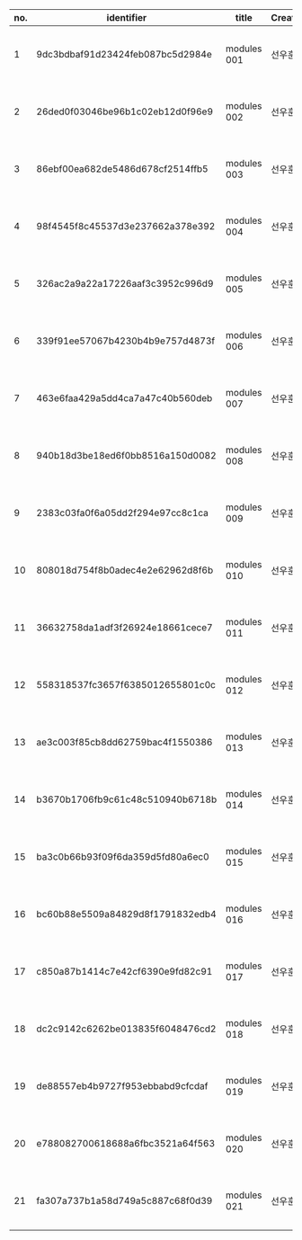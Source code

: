 |no.|identifier                      |title      |Creator|Created                                                                                                                     |dateAccepted|dateCopyrighted|publisher |contributor|type|format              |extent                  |isFormatof|rights  |
|---|--------------------------------|-----------|-------|----------------------------------------------------------------------------------------------------------------------------|------------|---------------|----------|-----------|----|--------------------|------------------------|----------|--------|
|1  |9dc3bdbaf91d23424feb087bc5d2984e|modules 001|선우훈    |2020-10-25                                                                                                                  |2020-11-02  |2020-12-14     |경기도어린이박물관 |미팅룸        |interactive resource|application/octet-stream|620 byte                |QR codes  |공공누리의 제 4유형|
|2  |26ded0f03046be96b1c02eb12d0f96e9|modules 002|선우훈    |2020-10-25                                                                                                                  |2020-11-02  |2020-12-14     |경기도어린이박물관 |미팅룸        |interactive resource|application/octet-stream|620 byte                |QR codes  |공공누리의 제 4유형|
|3  |86ebf00ea682de5486d678cf2514ffb5|modules 003|선우훈    |2020-10-25                                                                                                                  |2020-11-02  |2020-12-14     |경기도어린이박물관 |미팅룸        |interactive resource|application/octet-stream|620 byte                |QR codes  |공공누리의 제 4유형|
|4  |98f4545f8c45537d3e237662a378e392|modules 004|선우훈    |2020-10-25                                                                                                                  |2020-11-02  |2020-12-14     |경기도어린이박물관 |미팅룸        |interactive resource|application/octet-stream|620 byte                |QR codes  |공공누리의 제 4유형|
|5  |326ac2a9a22a17226aaf3c3952c996d9|modules 005|선우훈    |2020-10-25                                                                                                                  |2020-11-02  |2020-12-14     |경기도어린이박물관 |미팅룸        |interactive resource|application/octet-stream|620 byte                |QR codes  |공공누리의 제 4유형|
|6  |339f91ee57067b4230b4b9e757d4873f|modules 006|선우훈    |2020-10-25                                                                                                                  |2020-11-02  |2020-12-14     |경기도어린이박물관 |미팅룸        |interactive resource|application/octet-stream|620 byte                |QR codes  |공공누리의 제 4유형|
|7  |463e6faa429a5dd4ca7a47c40b560deb|modules 007|선우훈    |2020-10-25                                                                                                                  |2020-11-02  |2020-12-14     |경기도어린이박물관 |미팅룸        |interactive resource|application/octet-stream|620 byte                |QR codes  |공공누리의 제 4유형|
|8  |940b18d3be18ed6f0bb8516a150d0082|modules 008|선우훈    |2020-10-25                                                                                                                  |2020-11-02  |2020-12-14     |경기도어린이박물관 |미팅룸        |interactive resource|application/octet-stream|620 byte                |QR codes  |공공누리의 제 4유형|
|9  |2383c03fa0f6a05dd2f294e97cc8c1ca|modules 009|선우훈    |2020-10-25                                                                                                                  |2020-11-02  |2020-12-14     |경기도어린이박물관 |미팅룸        |interactive resource|application/octet-stream|620 byte                |QR codes  |공공누리의 제 4유형|
|10 |808018d754f8b0adec4e2e62962d8f6b|modules 010|선우훈    |2020-10-25                                                                                                                  |2020-11-02  |2020-12-14     |경기도어린이박물관 |미팅룸        |interactive resource|application/octet-stream|620 byte                |QR codes  |공공누리의 제 4유형|
|11 |36632758da1adf3f26924e18661cece7|modules 011|선우훈    |2020-10-25                                                                                                                  |2020-11-02  |2020-12-14     |경기도어린이박물관 |미팅룸        |interactive resource|application/octet-stream|620 byte                |QR codes  |공공누리의 제 4유형|
|12 |558318537fc3657f6385012655801c0c|modules 012|선우훈    |2020-10-25                                                                                                                  |2020-11-02  |2020-12-14     |경기도어린이박물관 |미팅룸        |interactive resource|application/octet-stream|620 byte                |QR codes  |공공누리의 제 4유형|
|13 |ae3c003f85cb8dd62759bac4f1550386|modules 013|선우훈    |2020-10-25                                                                                                                  |2020-11-02  |2020-12-14     |경기도어린이박물관 |미팅룸        |interactive resource|application/octet-stream|620 byte                |QR codes  |공공누리의 제 4유형|
|14 |b3670b1706fb9c61c48c510940b6718b|modules 014|선우훈    |2020-10-25                                                                                                                  |2020-11-02  |2020-12-14     |경기도어린이박물관 |미팅룸        |interactive resource|application/octet-stream|620 byte                |QR codes  |공공누리의 제 4유형|
|15 |ba3c0b66b93f09f6da359d5fd80a6ec0|modules 015|선우훈    |2020-10-25                                                                                                                  |2020-11-02  |2020-12-14     |경기도어린이박물관 |미팅룸        |interactive resource|application/octet-stream|620 byte                |QR codes  |공공누리의 제 4유형|
|16 |bc60b88e5509a84829d8f1791832edb4|modules 016|선우훈    |2020-10-25                                                                                                                  |2020-11-02  |2020-12-14     |경기도어린이박물관 |미팅룸        |interactive resource|application/octet-stream|620 byte                |QR codes  |공공누리의 제 4유형|
|17 |c850a87b1414c7e42cf6390e9fd82c91|modules 017|선우훈    |2020-10-25                                                                                                                  |2020-11-02  |2020-12-14     |경기도어린이박물관 |미팅룸        |interactive resource|application/octet-stream|620 byte                |QR codes  |공공누리의 제 4유형|
|18 |dc2c9142c6262be013835f6048476cd2|modules 018|선우훈    |2020-10-25                                                                                                                  |2020-11-02  |2020-12-14     |경기도어린이박물관 |미팅룸        |interactive resource|application/octet-stream|620 byte                |QR codes  |공공누리의 제 4유형|
|19 |de88557eb4b9727f953ebbabd9cfcdaf|modules 019|선우훈    |2020-10-25                                                                                                                  |2020-11-02  |2020-12-14     |경기도어린이박물관 |미팅룸        |interactive resource|application/octet-stream|620 byte                |QR codes  |공공누리의 제 4유형|
|20 |e788082700618688a6fbc3521a64f563|modules 020|선우훈    |2020-10-25                                                                                                                  |2020-11-02  |2020-12-14     |경기도어린이박물관 |미팅룸        |interactive resource|application/octet-stream|620 byte                |QR codes  |공공누리의 제 4유형|
|21 |fa307a737b1a58d749a5c887c68f0d39|modules 021|선우훈    |2020-10-25                                                                                                                  |2020-11-02  |2020-12-14     |경기도어린이박물관 |미팅룸        |interactive resource|application/octet-stream|620 byte                |QR codes  |공공누리의 제 4유형|

